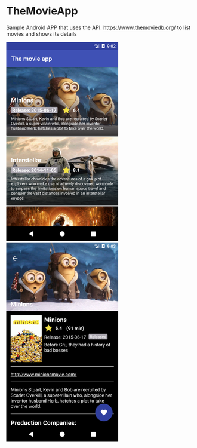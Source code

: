 # TheMovieApp
Sample Android APP that uses the API: https://www.themoviedb.org/ to list movies and shows its details

<img src="/screen_home.png" width="300"> <img src="/screen_detail.png" width="300">
